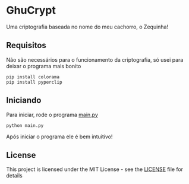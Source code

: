# GhuCrypt 

Uma criptografia baseada no nome do meu cachorro, o Zequinha! 

## Requisitos 

Não são necessários para o funcionamento da criptografia, só usei para deixar o programa mais bonito

```
pip install colorama 
pip install pyperclip 
``` 

## Iniciando 

Para iniciar, rode o programa [main.py](main.py) 

```
python main.py 
``` 

Após iniciar o programa ele é bem intuitivo!

## License 

This project is licensed under the MIT License - see the [LICENSE](LICENSE) file for details 
